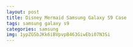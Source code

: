 ```yaml
---
layout: post
title: Disney Mermaid Samsung Galaxy S9 Case
tags: samsung galaxy s9
categories: samsung
img: 1ypZGSbJKk6iBVpvpB463GiwEbi07N3Si
---
```

